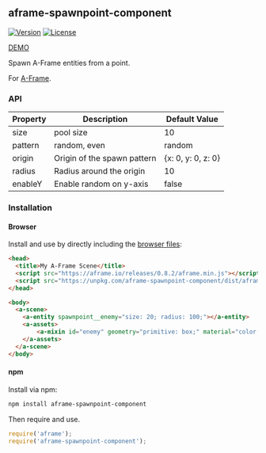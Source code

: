 ## aframe-spawnpoint-component

[![Version](http://img.shields.io/npm/v/aframe-spawnpoint-component.svg?style=flat-square)](https://npmjs.org/package/aframe-spawnpoint-component)
[![License](http://img.shields.io/npm/l/aframe-spawnpoint-component.svg?style=flat-square)](https://npmjs.org/package/aframe-spawnpoint-component)

[DEMO](https://banada.github.io/aframe-spawnpoint-component/)

Spawn A-Frame entities from a point.

For [A-Frame](https://aframe.io).

### API

| Property | Description | Default Value |
| -------- | ----------- | ------------- |
| size     | pool size | 10 |
| pattern  | random, even | random |
| origin   | Origin of the spawn pattern | {x: 0, y: 0, z: 0} |
| radius   | Radius around the origin | 10 |
| enableY  | Enable random on y-axis | false |

### Installation

#### Browser

Install and use by directly including the [browser files](dist):

```html
<head>
  <title>My A-Frame Scene</title>
  <script src="https://aframe.io/releases/0.8.2/aframe.min.js"></script>
  <script src="https://unpkg.com/aframe-spawnpoint-component/dist/aframe-spawnpoint-component.min.js"></script>
</head>

<body>
  <a-scene>
    <a-entity spawnpoint__enemy="size: 20; radius: 100;"></a-entity>
    <a-assets>
        <a-mixin id="enemy" geometry="primitive: box;" material="color: red;"></a-mixin>
    </a-assets>
  </a-scene>
</body>
```

#### npm

Install via npm:

```bash
npm install aframe-spawnpoint-component
```

Then require and use.

```js
require('aframe');
require('aframe-spawnpoint-component');
```
